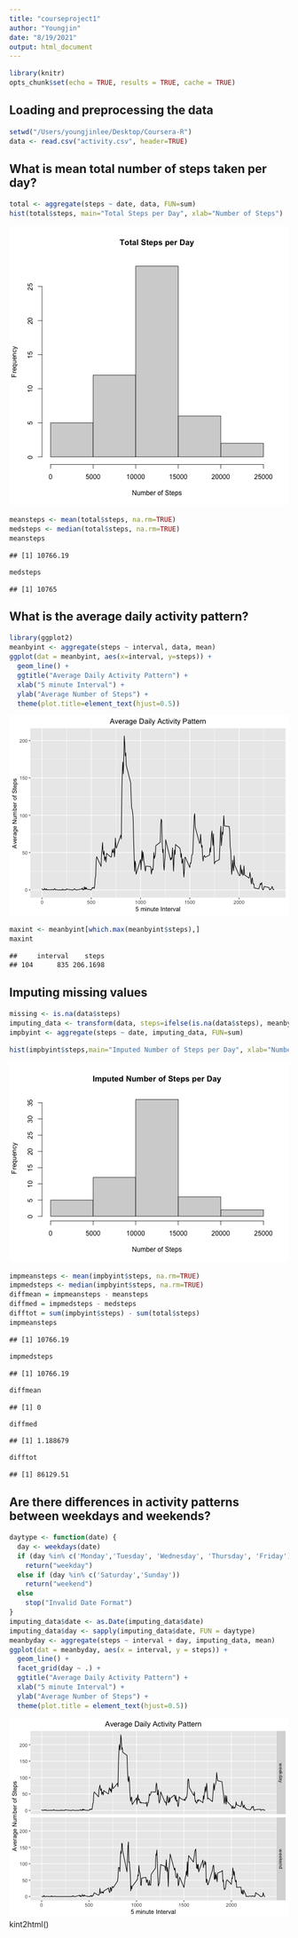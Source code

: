 ```yaml
---
title: "courseproject1"
author: "Youngjin"
date: "8/19/2021"
output: html_document
---
```



```r
library(knitr)
opts_chunk$set(echo = TRUE, results = TRUE, cache = TRUE)
```
## Loading and preprocessing the data

```r
setwd("/Users/youngjinlee/Desktop/Coursera-R")
data <- read.csv("activity.csv", header=TRUE)
```

## What is mean total number of steps taken per day?

```r
total <- aggregate(steps ~ date, data, FUN=sum)
hist(total$steps, main="Total Steps per Day", xlab="Number of Steps")
```

![plot of chunk meanMedian1](figure/meanMedian1-1.png)

```r
meansteps <- mean(total$steps, na.rm=TRUE)
medsteps <- median(total$steps, na.rm=TRUE)
meansteps
```

```
## [1] 10766.19
```

```r
medsteps
```

```
## [1] 10765
```
## What is the average daily activity pattern?

```r
library(ggplot2)
meanbyint <- aggregate(steps ~ interval, data, mean)
ggplot(dat = meanbyint, aes(x=interval, y=steps)) + 
  geom_line() +
  ggtitle("Average Daily Activity Pattern") +
  xlab("5 minute Interval") +
  ylab("Average Number of Steps") +
  theme(plot.title=element_text(hjust=0.5))
```

![plot of chunk histogram1](figure/histogram1-1.png)

```r
maxint <- meanbyint[which.max(meanbyint$steps),]
maxint
```

```
##     interval    steps
## 104      835 206.1698
```

## Imputing missing values

```r
missing <- is.na(data$steps)
imputing_data <- transform(data, steps=ifelse(is.na(data$steps), meanbyint$steps[match(data$interval, meanbyint$interval)],data$steps))
impbyint <- aggregate(steps ~ date, imputing_data, FUN=sum)
```

```r
hist(impbyint$steps,main="Imputed Number of Steps per Day", xlab="Number of Steps")
```

![plot of chunk histogram2](figure/histogram2-1.png)

```r
impmeansteps <- mean(impbyint$steps, na.rm=TRUE)
impmedsteps <- median(impbyint$steps, na.rm=TRUE)
diffmean = impmeansteps - meansteps
diffmed = impmedsteps - medsteps
difftot = sum(impbyint$steps) - sum(total$steps)
impmeansteps
```

```
## [1] 10766.19
```

```r
impmedsteps
```

```
## [1] 10766.19
```

```r
diffmean
```

```
## [1] 0
```

```r
diffmed
```

```
## [1] 1.188679
```

```r
difftot
```

```
## [1] 86129.51
```

## Are there differences in activity patterns between weekdays and weekends?

```r
daytype <- function(date) {
  day <- weekdays(date)
  if (day %in% c('Monday','Tuesday', 'Wednesday', 'Thursday', 'Friday'))
    return("weekday")
  else if (day %in% c('Saturday','Sunday'))
    return("weekend")
  else
    stop("Invalid Date Format")
}
imputing_data$date <- as.Date(imputing_data$date)
imputing_data$day <- sapply(imputing_data$date, FUN = daytype)
meanbyday <- aggregate(steps ~ interval + day, imputing_data, mean)
ggplot(dat = meanbyday, aes(x = interval, y = steps)) +
  geom_line() +
  facet_grid(day ~ .) +
  ggtitle("Average Daily Activity Pattern") +
  xlab("5 minute Interval") +
  ylab("Average Number of Steps") +
  theme(plot.title = element_text(hjust=0.5))
```

![plot of chunk plot](figure/plot-1.png)
kint2html()
